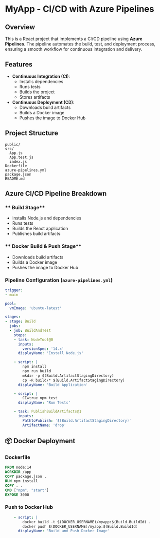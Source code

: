 # MyApp - CI/CD with Azure Pipelines

## Overview
This is a React project that implements a CI/CD pipeline using **Azure Pipelines**. The pipeline automates the build, test, and deployment process, ensuring a smooth workflow for continuous integration and delivery.

## Features
- **Continuous Integration (CI)**:
  - Installs dependencies
  - Runs tests
  - Builds the project
  - Stores artifacts
- **Continuous Deployment (CD)**:
  - Downloads build artifacts
  - Builds a Docker image
  - Pushes the image to Docker Hub

## Project Structure
```
public/
src/
  App.js
  App.test.js
  index.js
Dockerfile
azure-pipelines.yml
package.json
README.md
```

## Azure CI/CD Pipeline Breakdown

### ** Build Stage**
- Installs Node.js and dependencies
- Runs tests
- Builds the React application
- Publishes build artifacts

### ** Docker Build & Push Stage**
- Downloads build artifacts
- Builds a Docker image
- Pushes the image to Docker Hub

### **Pipeline Configuration (`azure-pipelines.yml`)**
```yaml
trigger:
- main

pool:
  vmImage: 'ubuntu-latest'

stages:
- stage: Build
  jobs:
  - job: BuildAndTest
    steps:
    - task: NodeTool@0
      inputs:
        versionSpec: '14.x'
      displayName: 'Install Node.js'

    - script: |
        npm install
        npm run build
        mkdir -p $(Build.ArtifactStagingDirectory)
        cp -R build/* $(Build.ArtifactStagingDirectory)
      displayName: 'Build Application'

    - script: |
        CI=true npm test
      displayName: 'Run Tests'

    - task: PublishBuildArtifacts@1
      inputs:
        PathtoPublish: '$(Build.ArtifactStagingDirectory)'
        ArtifactName: 'drop'
```

## 📦 Docker Deployment

### **Dockerfile**
```dockerfile
FROM node:14
WORKDIR /app
COPY package.json .
RUN npm install
COPY . .
CMD ["npm", "start"]
EXPOSE 3000
```

### **Push to Docker Hub**
```yaml
    - script: |
        docker build -t $(DOCKER_USERNAME)/myapp:$(Build.BuildId) .
        docker push $(DOCKER_USERNAME)/myapp:$(Build.BuildId)
      displayName: 'Build and Push Docker Image'
```
